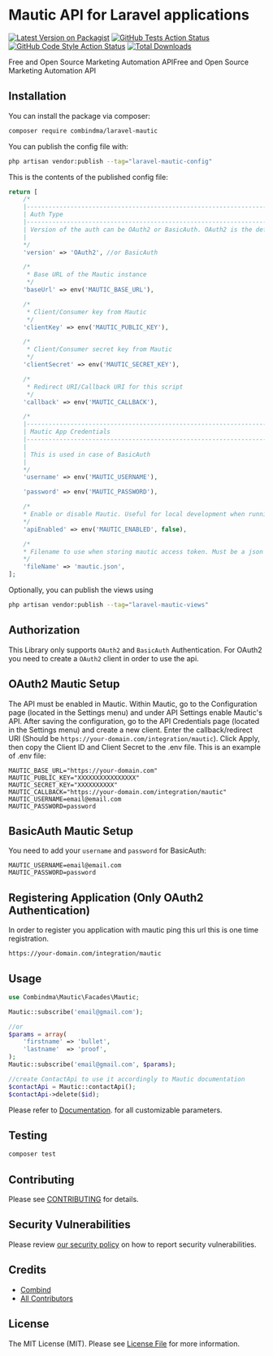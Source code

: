 # Mautic API for Laravel applications

[![Latest Version on Packagist](https://img.shields.io/packagist/v/combindma/laravel-mautic.svg?style=flat-square)](https://packagist.org/packages/combindma/laravel-mautic)
[![GitHub Tests Action Status](https://img.shields.io/github/actions/workflow/status/combindma/laravel-mautic/run-tests.yml?branch=main&label=tests&style=flat-square)](https://github.com/combindma/laravel-mautic/actions?query=workflow%3Arun-tests+branch%3Amain)
[![GitHub Code Style Action Status](https://img.shields.io/github/actions/workflow/status/combindma/laravel-mautic/fix-php-code-style-issues.yml?branch=main&label=code%20style&style=flat-square)](https://github.com/combindma/laravel-mautic/actions?query=workflow%3A"Fix+PHP+code+style+issues"+branch%3Amain)
[![Total Downloads](https://img.shields.io/packagist/dt/combindma/laravel-mautic.svg?style=flat-square)](https://packagist.org/packages/combindma/laravel-mautic)

Free and Open Source Marketing Automation APIFree and Open Source Marketing Automation API

## Installation

You can install the package via composer:

```bash
composer require combindma/laravel-mautic
```

You can publish the config file with:

```bash
php artisan vendor:publish --tag="laravel-mautic-config"
```

This is the contents of the published config file:

```php
return [
    /*
    |--------------------------------------------------------------------------
    | Auth Type
    |--------------------------------------------------------------------------
    | Version of the auth can be OAuth2 or BasicAuth. OAuth2 is the default value.
    |
    */
    'version' => 'OAuth2', //or BasicAuth

    /*
     * Base URL of the Mautic instance
     */
    'baseUrl' => env('MAUTIC_BASE_URL'),

    /*
     * Client/Consumer key from Mautic
     */
    'clientKey' => env('MAUTIC_PUBLIC_KEY'),

    /*
     * Client/Consumer secret key from Mautic
     */
    'clientSecret' => env('MAUTIC_SECRET_KEY'),

    /*
     * Redirect URI/Callback URI for this script
     */
    'callback' => env('MAUTIC_CALLBACK'),

    /*
    |--------------------------------------------------------------------------
    | Mautic App Credentials
    |--------------------------------------------------------------------------
    |
    | This is used in case of BasicAuth
    |
    */
    'username' => env('MAUTIC_USERNAME'),

    'password' => env('MAUTIC_PASSWORD'),

    /*
    * Enable or disable Mautic. Useful for local development when running tests.
    */
    'apiEnabled' => env('MAUTIC_ENABLED', false),

    /*
    * Filename to use when storing mautic access token. Must be a json File
    */
    'fileName' => 'mautic.json',
];
```

Optionally, you can publish the views using

```bash
php artisan vendor:publish --tag="laravel-mautic-views"
```

## Authorization
This Library only supports `OAuth2` and `BasicAuth` Authentication.
For OAuth2 you need to create a `OAuth2` client in order to use the api.

## OAuth2 Mautic Setup
The API must be enabled in Mautic.
Within Mautic, go to the Configuration page (located in the Settings menu) and under API Settings enable Mautic's API.
After saving the configuration, go to the API Credentials page (located in the Settings menu) and create a new client.
Enter the callback/redirect URI (Should be `https://your-domain.com/integration/mautic`). Click Apply, then copy the Client ID and Client Secret to the .env file.
This is an example of .env file:

```
MAUTIC_BASE_URL="https://your-domain.com"
MAUTIC_PUBLIC_KEY="XXXXXXXXXXXXXXXX"
MAUTIC_SECRET_KEY="XXXXXXXXXX"
MAUTIC_CALLBACK="https://your-domain.com/integration/mautic"
MAUTIC_USERNAME=email@email.com
MAUTIC_PASSWORD=password
```

## BasicAuth Mautic Setup
You need to add your `username` and `password` for BasicAuth:
```
MAUTIC_USERNAME=email@email.com
MAUTIC_PASSWORD=password
```

## Registering Application (Only OAuth2 Authentication)
In order to register you application with mautic ping this url this is one time registration.
```url
https://your-domain.com/integration/mautic
```

## Usage

```php
use Combindma\Mautic\Facades\Mautic;

Mautic::subscribe('email@gmail.com');

//or
$params = array(
    'firstname' => 'bullet',
    'lastname'  => 'proof',
);
Mautic::subscribe('email@gmail.com', $params);

//create ContactApi to use it accordingly to Mautic documentation
$contactApi = Mautic::contactApi();
$contactApi->delete($id);
```

Please refer to [Documentation](https://developer.mautic.org).
for all customizable parameters.

## Testing

```bash
composer test
```

## Contributing

Please see [CONTRIBUTING](CONTRIBUTING.md) for details.

## Security Vulnerabilities

Please review [our security policy](../../security/policy) on how to report security vulnerabilities.

## Credits

- [Combind](https://github.com/combindma)
- [All Contributors](../../contributors)

## License

The MIT License (MIT). Please see [License File](LICENSE.md) for more information.
